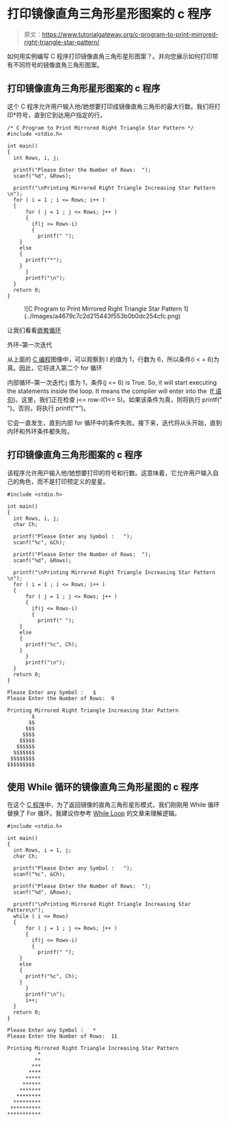 # 打印镜像直角三角形星形图案的 c 程序

> 原文：<https://www.tutorialgateway.org/c-program-to-print-mirrored-right-triangle-star-pattern/>

如何用实例编写 C 程序打印镜像直角三角形星形图案？。并向您展示如何打印带有不同符号的镜像直角三角形图案。

## 打印镜像直角三角形星形图案的 c 程序

这个 C 程序允许用户输入他/她想要打印成镜像直角三角形的最大行数。我们将打印*符号，直到它到达用户指定的行。

```
/* C Program to Print Mirrored Right Triangle Star Pattern */
#include <stdio.h>

int main() 
{
  int Rows, i, j;

  printf("Please Enter the Number of Rows:  ");
  scanf("%d", &Rows);

  printf("\nPrinting Mirrored Right Triangle Increasing Star Pattern \n");
  for ( i = 1 ; i <= Rows; i++ ) 
  {
      for ( j = 1 ; j <= Rows; j++ ) 
      {
      	if(j <= Rows-i)
      	{
          printf(" ");
	}
	else
	{
	  printf("*");		  	
	}         
      }
      printf("\n");
  }
  return 0;
}
```

<figure class="wp-block-image">![C Program to Print Mirrored Right Triangle Star Pattern 1](../Images/a4679c7c2d215443f553b0b0dc254cfc.png)</figure>

让我们看看[嵌套循环](https://www.tutorialgateway.org/for-loop-in-c-programming/)

外环–第一次迭代

从上面的 [C 编程](https://www.tutorialgateway.org/c-programming/)图像中，可以观察到 I 的值为 1，行数为 6，所以条件(i < = 6)为真。因此，它将进入第二个 for 循环

内部循环–第一次迭代:j 值为 1，条件(j <= 6) is True. So, it will start executing the statements inside the loop. It means the compiler will enter into the  [If 语句](https://www.tutorialgateway.org/if-statement-in-c/))。这里，我们正在检查 j<= row-I(1<= 5)。如果该条件为真，则将执行 printf(" ")。否则，将执行 printf(“*”)。

它会一直发生，直到内部 for 循环中的条件失败。接下来，迭代将从头开始，直到内环和外环条件都失败。

## 打印镜像直角三角形图案的 c 程序

该程序允许用户输入他/她想要打印的符号和行数。这意味着，它允许用户输入自己的角色，而不是打印预定义的星星。

```
#include <stdio.h>

int main() 
{
  int Rows, i, j;
  char Ch;

  printf("Please Enter any Symbol :   ");
  scanf("%c", &Ch);  

  printf("Please Enter the Number of Rows:  ");
  scanf("%d", &Rows);

  printf("\nPrinting Mirrored Right Triangle Increasing Star Pattern \n");
  for ( i = 1 ; i <= Rows; i++ ) 
  {
      for ( j = 1 ; j <= Rows; j++ ) 
      {
      	if(j <= Rows-i)
      	{
      	  printf(" ");
	}
	else
	{
	  printf("%c", Ch);		  	
	}         
      }
      printf("\n");
  }
  return 0;
}
```

```
Please Enter any Symbol :   $
Please Enter the Number of Rows:  9

Printing Mirrored Right Triangle Increasing Star Pattern 
        $
       $$
      $$$
     $$$$
    $$$$$
   $$$$$$
  $$$$$$$
 $$$$$$$$
$$$$$$$$$
```

## 使用 While 循环的镜像直角三角形星图的 c 程序

在这个 [C 程序](https://www.tutorialgateway.org/c-programming-examples/)中，为了返回镜像的直角三角形星形模式，我们刚刚用 While 循环替换了 For 循环。我建议你参考 [While Loop](https://www.tutorialgateway.org/while-loop-in-c/) 的文章来理解逻辑。

```
#include <stdio.h>

int main() 
{
  int Rows, i = 1, j;
  char Ch;

  printf("Please Enter any Symbol :   ");
  scanf("%c", &Ch);  

  printf("Please Enter the Number of Rows:  ");
  scanf("%d", &Rows);

  printf("\nPrinting Mirrored Right Triangle Increasing Star Pattern\n");
  while ( i <= Rows) 
  {
      for ( j = 1 ; j <= Rows; j++ ) 
      {
      	if(j <= Rows-i)
      	{
     	  printf(" ");
	}
	else
	{
	  printf("%c", Ch);		  	
	}         
      }
      printf("\n");
      i++;
  }
  return 0;
}
```

```
Please Enter any Symbol :   *
Please Enter the Number of Rows:  11

Printing Mirrored Right Triangle Increasing Star Pattern
          *
         **
        ***
       ****
      *****
     ******
    *******
   ********
  *********
 **********
***********
```